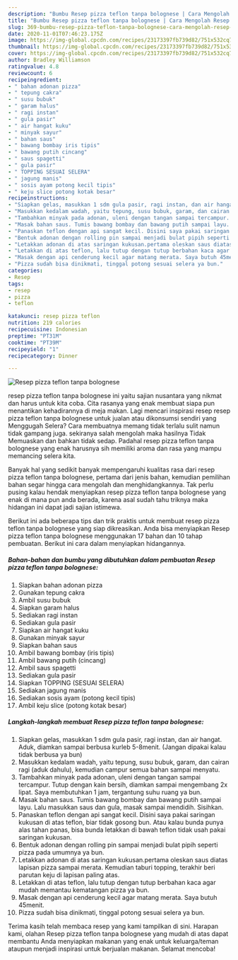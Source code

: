 ```yaml
---
description: "Bumbu Resep pizza teflon tanpa bolognese | Cara Mengolah Resep pizza teflon tanpa bolognese Yang Enak dan Simpel"
title: "Bumbu Resep pizza teflon tanpa bolognese | Cara Mengolah Resep pizza teflon tanpa bolognese Yang Enak dan Simpel"
slug: 369-bumbu-resep-pizza-teflon-tanpa-bolognese-cara-mengolah-resep-pizza-teflon-tanpa-bolognese-yang-enak-dan-simpel
date: 2020-11-01T07:46:23.175Z
image: https://img-global.cpcdn.com/recipes/23173397fb739d82/751x532cq70/resep-pizza-teflon-tanpa-bolognese-foto-resep-utama.jpg
thumbnail: https://img-global.cpcdn.com/recipes/23173397fb739d82/751x532cq70/resep-pizza-teflon-tanpa-bolognese-foto-resep-utama.jpg
cover: https://img-global.cpcdn.com/recipes/23173397fb739d82/751x532cq70/resep-pizza-teflon-tanpa-bolognese-foto-resep-utama.jpg
author: Bradley Williamson
ratingvalue: 4.8
reviewcount: 6
recipeingredient:
- " bahan adonan pizza"
- " tepung cakra"
- " susu bubuk"
- " garam halus"
- " ragi instan"
- " gula pasir"
- " air hangat kuku"
- " minyak sayur"
- " bahan saus"
- " bawang bombay iris tipis"
- " bawang putih cincang"
- " saus spagetti"
- " gula pasir"
- " TOPPING SESUAI SELERA"
- " jagung manis"
- " sosis ayam potong kecil tipis"
- " keju slice potong kotak besar"
recipeinstructions:
- "Siapkan gelas, masukkan 1 sdm gula pasir, ragi instan, dan air hangat. Aduk, diamkan sampai berbusa kurleb 5-8menit. (Jangan dipakai kalau tidak berbusa ya bun)"
- "Masukkan kedalam wadah, yaitu tepung, susu bubuk, garam, dan cairan ragi (aduk dahulu), kemudian campur semua bahan sampai menyatu."
- "Tambahkan minyak pada adonan, uleni dengan tangan sampai tercampur. Tutup dengan kain bersih, diamkan sampai mengembang 2x lipat. Saya membutuhkan 1 jam, tergantung suhu ruang ya bun."
- "Masak bahan saus. Tumis bawang bombay dan bawang putih sampai layu. Lalu masukkan saus dan gula, masak sampai mendidih. Sisihkan."
- "Panaskan teflon dengan api sangat kecil. Disini saya pakai saringan kukusan di atas teflon, biar tidak gosong bun. Atau kalau bunda punya alas tahan panas, bisa bunda letakkan di bawah teflon tidak usah pakai saringan kukusan."
- "Bentuk adonan dengan rolling pin sampai menjadi bulat pipih seperti pizza pada umumnya ya bun."
- "Letakkan adonan di atas saringan kukusan.pertama oleskan saus diatas lapisan pizza sampai merata. Kemudian taburi topping, terakhir beri parutan keju di lapisan paling atas."
- "Letakkan di atas teflon, lalu tutup dengan tutup berbahan kaca agar mudah memantau kematangan pizza ya bun."
- "Masak dengan api cenderung kecil agar matang merata. Saya butuh 45menit."
- "Pizza sudah bisa dinikmati, tinggal potong sesuai selera ya bun."
categories:
- Resep
tags:
- resep
- pizza
- teflon

katakunci: resep pizza teflon 
nutrition: 219 calories
recipecuisine: Indonesian
preptime: "PT31M"
cooktime: "PT39M"
recipeyield: "1"
recipecategory: Dinner

---
```



![Resep pizza teflon tanpa bolognese](https://img-global.cpcdn.com/recipes/23173397fb739d82/751x532cq70/resep-pizza-teflon-tanpa-bolognese-foto-resep-utama.jpg)


resep pizza teflon tanpa bolognese ini yaitu sajian nusantara yang nikmat dan harus untuk kita coba. Cita rasanya yang enak membuat siapa pun menantikan kehadirannya di meja makan.
Lagi mencari inspirasi resep resep pizza teflon tanpa bolognese untuk jualan atau dikonsumsi sendiri yang Menggugah Selera? Cara membuatnya memang tidak terlalu sulit namun tidak gampang juga. sekiranya salah mengolah maka hasilnya Tidak Memuaskan dan bahkan tidak sedap. Padahal resep pizza teflon tanpa bolognese yang enak harusnya sih memiliki aroma dan rasa yang mampu memancing selera kita.



Banyak hal yang sedikit banyak mempengaruhi kualitas rasa dari resep pizza teflon tanpa bolognese, pertama dari jenis bahan, kemudian pemilihan bahan segar hingga cara mengolah dan menghidangkannya. Tak perlu pusing kalau hendak menyiapkan resep pizza teflon tanpa bolognese yang enak di mana pun anda berada, karena asal sudah tahu triknya maka hidangan ini dapat jadi sajian istimewa.


Berikut ini ada beberapa tips dan trik praktis untuk membuat resep pizza teflon tanpa bolognese yang siap dikreasikan. Anda bisa menyiapkan Resep pizza teflon tanpa bolognese menggunakan 17 bahan dan 10 tahap pembuatan. Berikut ini cara dalam menyiapkan hidangannya.

<!--inarticleads1-->

##### Bahan-bahan dan bumbu yang dibutuhkan dalam pembuatan Resep pizza teflon tanpa bolognese:

1. Siapkan  bahan adonan pizza
1. Gunakan  tepung cakra
1. Ambil  susu bubuk
1. Siapkan  garam halus
1. Sediakan  ragi instan
1. Sediakan  gula pasir
1. Siapkan  air hangat kuku
1. Gunakan  minyak sayur
1. Siapkan  bahan saus
1. Ambil  bawang bombay (iris tipis)
1. Ambil  bawang putih (cincang)
1. Ambil  saus spagetti
1. Sediakan  gula pasir
1. Siapkan  TOPPING (SESUAI SELERA)
1. Sediakan  jagung manis
1. Sediakan  sosis ayam (potong kecil tipis)
1. Ambil  keju slice (potong kotak besar)




<!--inarticleads2-->

##### Langkah-langkah membuat Resep pizza teflon tanpa bolognese:

1. Siapkan gelas, masukkan 1 sdm gula pasir, ragi instan, dan air hangat. Aduk, diamkan sampai berbusa kurleb 5-8menit. (Jangan dipakai kalau tidak berbusa ya bun)
1. Masukkan kedalam wadah, yaitu tepung, susu bubuk, garam, dan cairan ragi (aduk dahulu), kemudian campur semua bahan sampai menyatu.
1. Tambahkan minyak pada adonan, uleni dengan tangan sampai tercampur. Tutup dengan kain bersih, diamkan sampai mengembang 2x lipat. Saya membutuhkan 1 jam, tergantung suhu ruang ya bun.
1. Masak bahan saus. Tumis bawang bombay dan bawang putih sampai layu. Lalu masukkan saus dan gula, masak sampai mendidih. Sisihkan.
1. Panaskan teflon dengan api sangat kecil. Disini saya pakai saringan kukusan di atas teflon, biar tidak gosong bun. Atau kalau bunda punya alas tahan panas, bisa bunda letakkan di bawah teflon tidak usah pakai saringan kukusan.
1. Bentuk adonan dengan rolling pin sampai menjadi bulat pipih seperti pizza pada umumnya ya bun.
1. Letakkan adonan di atas saringan kukusan.pertama oleskan saus diatas lapisan pizza sampai merata. Kemudian taburi topping, terakhir beri parutan keju di lapisan paling atas.
1. Letakkan di atas teflon, lalu tutup dengan tutup berbahan kaca agar mudah memantau kematangan pizza ya bun.
1. Masak dengan api cenderung kecil agar matang merata. Saya butuh 45menit.
1. Pizza sudah bisa dinikmati, tinggal potong sesuai selera ya bun.




Terima kasih telah membaca resep yang kami tampilkan di sini. Harapan kami, olahan Resep pizza teflon tanpa bolognese yang mudah di atas dapat membantu Anda menyiapkan makanan yang enak untuk keluarga/teman ataupun menjadi inspirasi untuk berjualan makanan. Selamat mencoba!
